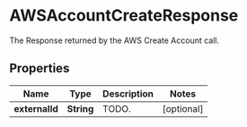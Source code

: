 

# AWSAccountCreateResponse

The Response returned by the AWS Create Account call.
## Properties

Name | Type | Description | Notes
------------ | ------------- | ------------- | -------------
**externalId** | **String** | TODO. |  [optional]



